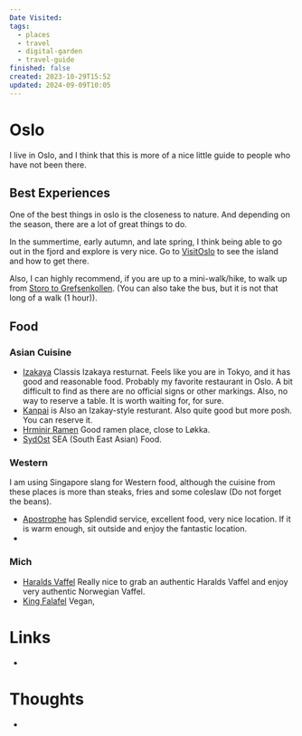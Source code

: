 ```yaml
---
Date Visited: 
tags:
  - places
  - travel
  - digital-garden
  - travel-guide
finished: false
created: 2023-10-29T15:52
updated: 2024-09-09T10:05
---
```

# Oslo
I live in Oslo, and I think that this is more of a nice little guide to people who have not been there.

## Best Experiences
One of the best things in oslo is the closeness to nature. And depending on the season, there are a lot of great things to do. 

In the summertime, early autumn, and late spring, I think being able to go out in the fjord and explore is very nice.  Go to [VisitOslo](https://www.visitoslo.com/en/activities-and-attractions/boroughs/oslo-fjord/attractions/) to see the island and how to get there.

Also, I can highly recommend, if you are up to a mini-walk/hike, to walk up from [Storo to Grefsenkollen](https://www.google.no/maps/dir/Storo,+0485+Oslo/Grefsenkollen+restaurant,+Grefsenkollveien,+Oslo/@59.9517806,10.7822992,15z/data=!3m1!4b1!4m14!4m13!1m5!1m1!1s0x46416e3d2c622943:0xa5f44d3ec9090ff6!2m2!1d10.7784683!2d59.9447924!1m5!1m1!1s0x464171df7343b3df:0x4226d90f04122d3!2m2!1d10.8039787!2d59.9587824!3e2?entry=ttu&g_ep=EgoyMDI0MDkwNC4wIKXMDSoASAFQAw%3D%3D). (You can also take the bus, but it is not that long of a walk (1 hour)). 



## Food


### Asian Cuisine

- [Izakaya](https://izakayaoslo.com/index-eng.html) Classis Izakaya resturnat. Feels like you are in Tokyo, and it has good and reasonable food. Probably my favorite restaurant in Oslo. A bit difficult to find as there are no official signs or other markings. Also, no way to reserve a table. It is worth waiting for, for sure.
- [Kanpai](https://www.kanpai.no/) is Also an Izakay-style resturant. Also quite good but more posh. You can reserve it. 
- [Hrminir Ramen](https://book.dinnerbooking.com/no/nb-NO/book/index/1838/22) Good ramen place, close to Løkka.
- [SydOst](https://www.sudost.no/booking) SEA  (South East Asian) Food. 

### Western 
I am using Singapore slang for Western food, although the cuisine from these places is more than steaks, fries and some coleslaw (Do not forget the beans).
- [Apostrophe](https://www.restaurant-apostrophe.com/) has Splendid service, excellent food, very nice location. If it is warm enough, sit outside and enjoy the fantastic location. 
- 

### Mich


- [Haralds Vaffel](https://www.haraldsvaffel.no/) Really nice to grab an authentic Haralds Vaffel and enjoy very authentic Norwegian Vaffel.
- [King Falafel](https://no.tripadvisor.com/Restaurant_Review-g190479-d15850818-Reviews-King_Falafel-Oslo_Eastern_Norway.html) Vegan, 
# Links
- 

# Thoughts 
- 